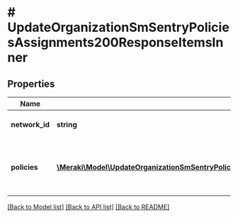 # # UpdateOrganizationSmSentryPoliciesAssignments200ResponseItemsInner

## Properties

Name | Type | Description | Notes
------------ | ------------- | ------------- | -------------
**network_id** | **string** | The Id of the Network | [optional]
**policies** | [**\Meraki\Model\UpdateOrganizationSmSentryPoliciesAssignments200ResponseItemsInnerPoliciesInner[]**](UpdateOrganizationSmSentryPoliciesAssignments200ResponseItemsInnerPoliciesInner.md) | Array of Sentry Group Policies for the Network | [optional]

[[Back to Model list]](../../README.md#models) [[Back to API list]](../../README.md#endpoints) [[Back to README]](../../README.md)
